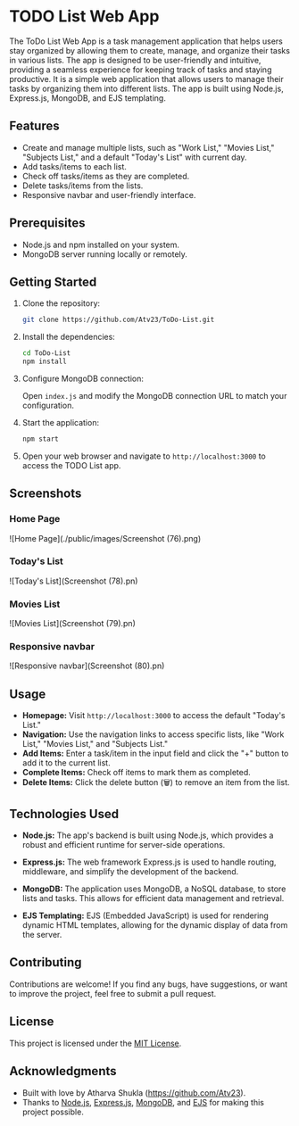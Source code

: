 
# TODO List Web App

The ToDo List Web App is a task management application that helps users stay organized by allowing them to create, manage, and organize their tasks in various lists. The app is designed to be user-friendly and intuitive, providing a seamless experience for keeping track of tasks and staying productive.
It is a simple web application that allows users to manage their tasks by organizing them into different lists. The app is built using Node.js, Express.js, MongoDB, and EJS templating.

## Features

- Create and manage multiple lists, such as "Work List," "Movies List," "Subjects List," and a default "Today's List" with current day.
- Add tasks/items to each list.
- Check off tasks/items as they are completed.
- Delete tasks/items from the lists.
- Responsive navbar and user-friendly interface.

## Prerequisites

- Node.js and npm installed on your system.
- MongoDB server running locally or remotely.

## Getting Started

1. Clone the repository:

   ```bash
   git clone https://github.com/Atv23/ToDo-List.git
   ```

2. Install the dependencies:

   ```bash
   cd ToDo-List
   npm install
   ```

3. Configure MongoDB connection:

   Open `index.js` and modify the MongoDB connection URL to match your configuration.

4. Start the application:

   ```bash
   npm start
   ```

5. Open your web browser and navigate to `http://localhost:3000` to access the TODO List app.

## Screenshots

### Home Page
![Home Page](./public/images/Screenshot (76).png)

### Today's List
![Today's List](Screenshot (78).pn)

### Movies List
![Movies List](Screenshot (79).pn)

### Responsive navbar
![Responsive navbar](Screenshot (80).pn)


## Usage

- **Homepage:** Visit `http://localhost:3000` to access the default "Today's List."
- **Navigation:** Use the navigation links to access specific lists, like "Work List," "Movies List," and "Subjects List."
- **Add Items:** Enter a task/item in the input field and click the "+" button to add it to the current list.
- **Complete Items:** Check off items to mark them as completed.
- **Delete Items:** Click the delete button (🗑️) to remove an item from the list.


## Technologies Used

- **Node.js:** The app's backend is built using Node.js, which provides a robust and efficient runtime for server-side operations.

- **Express.js:** The web framework Express.js is used to handle routing, middleware, and simplify the development of the backend.

- **MongoDB:** The application uses MongoDB, a NoSQL database, to store lists and tasks. This allows for efficient data management and retrieval.

- **EJS Templating:** EJS (Embedded JavaScript) is used for rendering dynamic HTML templates, allowing for the dynamic display of data from the server.


## Contributing

Contributions are welcome! If you find any bugs, have suggestions, or want to improve the project, feel free to submit a pull request.

## License

This project is licensed under the [MIT License](LICENSE).

## Acknowledgments

- Built with love by Atharva Shukla (https://github.com/Atv23).
- Thanks to [Node.js](https://nodejs.org/), [Express.js](https://expressjs.com/), [MongoDB](https://www.mongodb.com/), and [EJS](https://ejs.co/) for making this project possible.
